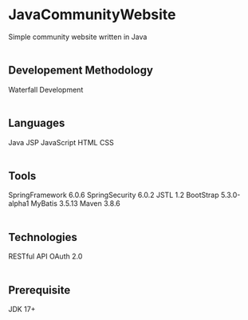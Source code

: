 # JavaCommunityWebsite

Simple community website written in Java
<br><br>

## Developement Methodology
Waterfall Development
<br><br>

## Languages
Java
JSP
JavaScript
HTML
CSS
<br><br>

## Tools
SpringFramework 6.0.6
SpringSecurity 6.0.2
JSTL 1.2
BootStrap 5.3.0-alpha1
MyBatis 3.5.13
Maven 3.8.6
<br><br>

## Technologies
RESTful API
OAuth 2.0
<br><br>

## Prerequisite
JDK 17+
<br><br>
